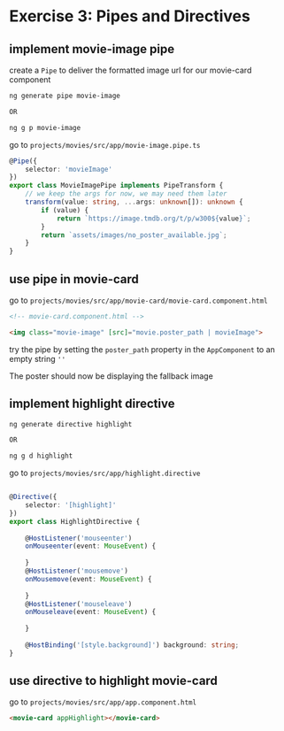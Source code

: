 # Exercise 3: Pipes and Directives

## implement movie-image pipe

create a `Pipe` to deliver the formatted image url for our movie-card component

```bash
ng generate pipe movie-image

OR

ng g p movie-image
```

go to `projects/movies/src/app/movie-image.pipe.ts`

```ts
@Pipe({
    selector: 'movieImage'
})
export class MovieImagePipe implements PipeTransform {
    // we keep the args for now, we may need them later
    transform(value: string, ...args: unknown[]): unknown {
        if (value) {
            return `https://image.tmdb.org/t/p/w300${value}`;
        }
        return `assets/images/no_poster_available.jpg`;
    }
}
```

## use pipe in movie-card

go to `projects/movies/src/app/movie-card/movie-card.component.html`

```html
<!-- movie-card.component.html -->

<img class="movie-image" [src]="movie.poster_path | movieImage">
```

try the pipe by setting the `poster_path` property in the `AppComponent` to an empty string `''`

The poster should now be displaying the fallback image

## implement highlight directive

```bash
ng generate directive highlight

OR

ng g d highlight
```

go to `projects/movies/src/app/highlight.directive`

```ts

@Directive({
    selector: '[highlight]'
})
export class HighlightDirective {
    
    @HostListener('mouseenter') 
    onMouseenter(event: MouseEvent) {
        
    }
    @HostListener('mousemove') 
    onMousemove(event: MouseEvent) {
        
    }
    @HostListener('mouseleave') 
    onMouseleave(event: MouseEvent) {
        
    }
    
    @HostBinding('[style.background]') background: string;
}
```

## use directive to highlight movie-card

go to `projects/movies/src/app/app.component.html`

```html
<movie-card appHighlight></movie-card>
```
